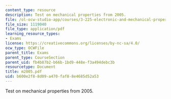 ```yaml
---
content_type: resource
description: Test on mechanical properties from 2005.
file: /ol-ocw-studio-app/courses/3-225-electronic-and-mechanical-properties-of-materials-fall-2007/b600e2f88d09a470faf88e4685d52a53_m2005.pdf
file_size: 1119040
file_type: application/pdf
learning_resource_types:
- Exams
license: https://creativecommons.org/licenses/by-nc-sa/4.0/
ocw_type: OCWFile
parent_title: Exams
parent_type: CourseSection
parent_uid: fb4b87b2-b66b-1bd9-448e-f3a494debc3b
resourcetype: Document
title: m2005.pdf
uid: b600e2f8-8d09-a470-faf8-8e4685d52a53
---
```

Test on mechanical properties from 2005.